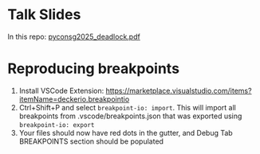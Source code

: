 # Talk Slides
In this repo: [pyconsg2025_deadlock.pdf](pyconsg2025_deadlock.pdf)
# Reproducing breakpoints
1. Install VSCode Extension: https://marketplace.visualstudio.com/items?itemName=deckerio.breakpointio
2. Ctrl+Shift+P and select `breakpoint-io: import`. This will import all breakpoints from .vscode/breakpoints.json that was exported using `breakpoint-io: export`
3. Your files should now have red dots in the gutter, and Debug Tab BREAKPOINTS section should be populated 
